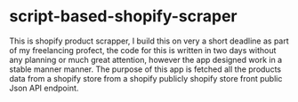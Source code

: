 # script-based-shopify-scraper


This is shopify product scrapper, I build this on very a short deadline as part of my freelancing profect, the code for this is written in two days without any planning or much great attention, however the app designed work in a stable manner manner.
The purpose of this app is fetched all the products data from a shopify store from a shopify publicly shopify store front public Json API endpoint.

